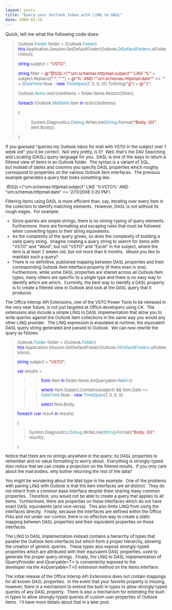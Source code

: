 ```yaml
---
layout: posts
title: "Query your Outlook Inbox with LINQ to DASL"
date: 2008-02-18
---
```

<P>Quick, tell me what the following code does:</P>
<BLOCKQUOTE>
<P><FONT size=2>Outlook.</FONT><FONT color=#2b91af size=2>Folder</FONT><FONT size=2> folder = (Outlook.</FONT><FONT color=#2b91af size=2>Folder</FONT><FONT size=2>) </FONT><FONT color=#0000ff size=2>this</FONT><FONT size=2>.Application.Session.GetDefaultFolder(Outlook.</FONT><FONT color=#2b91af size=2>OlDefaultFolders</FONT><FONT size=2>.olFolderInbox);</P>
<P></FONT><FONT color=#0000ff size=2>string</FONT><FONT size=2> subject = </FONT><FONT color=#a31515 size=2>"VSTO"</FONT><FONT size=2>;</P>
<P></FONT><FONT color=#0000ff size=2>string</FONT><FONT size=2> filter = </FONT><FONT color=#a31515 size=2>@"@SQL=(""urn:schemas:httpmail:subject"" LIKE '%"</FONT><FONT size=2> + subject.Replace(</FONT><FONT color=#a31515 size=2>"'"</FONT><FONT size=2>, </FONT><FONT color=#a31515 size=2>"''"</FONT><FONT size=2>) + </FONT><FONT color=#a31515 size=2>@"%' AND ""urn:schemas:httpmail:date"" &lt;= '"</FONT><FONT size=2> + (</FONT><FONT color=#2b91af size=2>DateTime</FONT><FONT size=2>.Now - </FONT><FONT color=#0000ff size=2>new</FONT><FONT size=2> </FONT><FONT color=#2b91af size=2>TimeSpan</FONT><FONT size=2>(7, 0, 0, 0)).ToString(</FONT><FONT color=#a31515 size=2>"g"</FONT><FONT size=2>) + </FONT><FONT color=#a31515 size=2>@"')"</FONT><FONT size=2>;</P>
<P>Outlook.</FONT><FONT color=#2b91af size=2>Items</FONT><FONT size=2> restrictedItems = folder.Items.Restrict(filter);</P>
<P></FONT><FONT color=#0000ff size=2>foreach</FONT><FONT size=2> (Outlook.</FONT><FONT color=#2b91af size=2>MailItem</FONT><FONT size=2> item </FONT><FONT color=#0000ff size=2>in</FONT><FONT size=2> restrictedItems)</P>
<P>{</P>
<BLOCKQUOTE>
<P>System.Diagnostics.</FONT><FONT color=#2b91af size=2>Debug</FONT><FONT size=2>.WriteLine(</FONT><FONT color=#2b91af size=2>String</FONT><FONT size=2>.Format(</FONT><FONT color=#a31515 size=2>"Body: {0}"</FONT><FONT size=2>, item.Body));</P></BLOCKQUOTE>
<P>}</P></BLOCKQUOTE>
<P>If you guessed "queries my Outlook inbox for mail with VSTO in the subject over 1 week old" you'd be correct.&nbsp; Not very pretty, is it?&nbsp; Well, that's the DAV Searching and Locating (DASL) query language for you.&nbsp; DASL is one of the ways to return a filtered view of items in an Outlook folder.&nbsp; The syntax is a variant of SQL, but&nbsp;instead of&nbsp;tables and columns you&nbsp;specify DASL properties which roughly correspond to properties on the various Outlook item interfaces.&nbsp; The previous example generates a query that looks something like:</P>
<P>&nbsp;@SQL=("urn:schemas:httpmail:subject" LIKE '%VSTO%' AND "urn:schemas:httpmail:date" &lt;= '2/11/2008 3:20 PM')&nbsp;</P>
<P>Filtering items using DASL is more efficient than, say, iterating over every item in the collection to identify matching elements.&nbsp; However, DASL is not without its rough edges.&nbsp; For example:</P>
<UL>
<LI>Since queries&nbsp;are&nbsp;simple strings, there&nbsp;is no strong-typing of query elements.&nbsp; Furthermore, there are formatting and escaping&nbsp;rules that must be followed when converting types to their string equivalents.</LI>
<LI>As the complexity of the query grows, so does the complexity of building a valid query string.&nbsp; Imagine creating a query string to search for items with "VSTO" and "Word", but not "VSTO" and "Excel" in the subject, where the item is at least&nbsp;2 weeks old, but not more than 6&nbsp;months.&nbsp; Would you like to maintain such a query?</LI>
<LI>There is no definitive, published&nbsp;mapping between&nbsp;DASL properties and their corresponding Outlook item interface property (if there even is one).&nbsp; Furthermore, while some DASL properties are shared across all Outlook item types, many others are specific to a single type and there is no easy way to identify which are which.&nbsp; Currently, the best way to identify a DASL property is to create a filtered view in Outlook and look at the DASL query that it produces.</LI></UL>
<P>The Office Interop API Extensions, one of the VSTO Power Tools to be released in the very near&nbsp;future, is not just targeted at&nbsp;Office developers using C#.&nbsp; The extensions also include a simple LINQ to DASL implementation that allow you to write queries against the Outlook item collections in the same way you would any other LINQ provider.&nbsp; The LINQ expression is evaulated at runtime,&nbsp;the equivalent DASL query string generated and passed to Outlook.&nbsp; We can now rewrite the query as follows:</P><FONT size=2>
<BLOCKQUOTE>
<P>Outlook.</FONT><FONT color=#2b91af size=2>Folder</FONT><FONT size=2> folder = (Outlook.</FONT><FONT color=#2b91af size=2>Folder</FONT><FONT size=2>) </FONT><FONT color=#0000ff size=2>this</FONT><FONT size=2>.Application.Session.GetDefaultFolder(Outlook.</FONT><FONT color=#2b91af size=2>OlDefaultFolders</FONT><FONT size=2>.olFolderInbox);</P>
<P></FONT><FONT color=#0000ff size=2>string</FONT><FONT size=2> subject = </FONT><FONT color=#a31515 size=2>"VSTO"</FONT><FONT size=2>;</P>
<P></FONT><FONT color=#0000ff size=2>var</FONT><FONT size=2> results = </FONT></P>
<BLOCKQUOTE>
<BLOCKQUOTE>
<P><FONT color=#0000ff size=2>from</FONT><FONT size=2> item </FONT><FONT color=#0000ff size=2>in</FONT><FONT size=2> folder.Items.AsQueryable&lt;</FONT><FONT color=#2b91af size=2>Mail</FONT><FONT size=2>&gt;()</P></BLOCKQUOTE></BLOCKQUOTE>
<BLOCKQUOTE>
<BLOCKQUOTE>
<P></FONT><FONT color=#0000ff size=2>where</FONT><FONT size=2> item.Subject.Contains(subject) &amp;&amp; item.Date &lt;= </FONT><FONT color=#2b91af size=2>DateTime</FONT><FONT size=2>.Now - </FONT><FONT color=#0000ff size=2>new</FONT><FONT size=2> </FONT><FONT color=#2b91af size=2>TimeSpan</FONT><FONT size=2>(7, 0, 0, 0)</P>
<P></FONT><FONT color=#0000ff size=2>select</FONT><FONT size=2> item.Body;</P></BLOCKQUOTE></BLOCKQUOTE>
<P></FONT><FONT color=#0000ff size=2>foreach</FONT><FONT size=2> (</FONT><FONT color=#0000ff size=2>var</FONT><FONT size=2> result </FONT><FONT color=#0000ff size=2>in</FONT><FONT size=2> results)</P>
<P>{</P>
<BLOCKQUOTE>
<P>System.Diagnostics.</FONT><FONT color=#2b91af size=2>Debug</FONT><FONT size=2>.WriteLine(</FONT><FONT color=#2b91af size=2>String</FONT><FONT size=2>.Format(</FONT><FONT color=#a31515 size=2>"Body: {0}"</FONT><FONT size=2>, result));</P></BLOCKQUOTE>
<P>}</P></BLOCKQUOTE></FONT>
<P mce_keep="true">Notice that there are no strings anywhere in the query; no DASL properties to remember and no value formatting to worry about.&nbsp; Everything is strongly-typed.&nbsp; Also notice that we can create a projection on the filtered results.&nbsp; If you only care about the mail bodies, why bother returning the rest of the data?</P>
<P mce_keep="true">You might be wondering about the Mail type in the example.&nbsp; One of the problems with pairing LINQ with Outlook is that the item interfaces are&nbsp;all distinct.&nbsp; They do not inherit from a common&nbsp;base interface&nbsp;despite them sharing&nbsp;many common properties.&nbsp; Therefore, you would not be able to create a query that applies to all items.&nbsp; Furthermore, there are properties on these interfaces which do not have exact DASL equivalents (and vice-versa).&nbsp; This also limits LINQ from using the interfaces directly.&nbsp; Finally, because the interfaces are defined within the Office PIAs and not under our control, there is no effective way to create a static mapping between DASL properties and their equivalent properties on these interfaces.&nbsp; </P>
<P mce_keep="true">The LINQ to DASL implementation instead contains a hierarchy of types that parallel&nbsp;the Outlook item interfaces but which form a proper hierarchy, allowing the creation of generic&nbsp;queries.&nbsp; These types&nbsp;also expose strongly-typed properties which are attributed with their equivalent DASL properties, used to generate the proper query strings.&nbsp; Finally, the LINQ to DASL implementation of IQueryProvider and IQueryable&lt;T&gt; is conveniently exposed to the developer&nbsp;via&nbsp;the AsQueryable&lt;T&gt;()&nbsp;extension method&nbsp;on the Items interface.</P>
<P mce_keep="true">The initial release of the Office Interop API Extensions does not contain mappings for all known DASL properties.&nbsp; In the event that your favorite property is missing, however, there is a mechanism to extend the built-in types&nbsp;to allow strongly-typed queries of any DASL property.&nbsp; There is also a mechanism for extending the built-in types to allow strongly-typed queries of custom user properties&nbsp;of Outlook items.&nbsp; I'll&nbsp;have more details about that&nbsp;in a later post.</P></FONT>